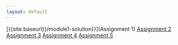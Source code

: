 ```yaml
---
layout: default
---
```


[{{site.baseurl}}/module1-solution}}](Assignment 1)
<a class="button" href="{{site.baseurl}}/module2-solution">Assignment 2</a>
<a class="button" href="{{site.baseurl}}/module3-solution">Assignment 3</a>
<a class="button" href="{{site.baseurl}}/module4-solution">Assignment 4</a>
<a class="button" href="{{site.baseurl}}/module5-solution">Assignment 5</a>

